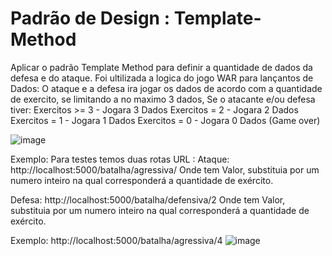 # Padrão de Design : Template-Method
 Aplicar o padrão Template Method para definir a quantidade de dados da defesa e do ataque.
 Foi ultilizada a logica do jogo WAR para lançantos de Dados:
 O ataque e a defesa ira jogar os dados de acordo com a quantidade de exercito, se limitando a no maximo 3 dados,
 Se o atacante e/ou defesa tiver: 
                Exercitos >= 3   - Jogara 3 Dados
                Exercitos =  2   - Jogara 2 Dados
                Exercitos =  1   - Jogara 1 Dados
                Exercitos =  0   - Jogara 0 Dados (Game over)
                
![image](https://github.com/RayssaOliveiraa/Padr-o-de-Design-Template-Method/assets/87939812/99631eed-cdcb-4096-813f-d9da374dc759)


 Exemplo: Para testes temos duas rotas URL : 
  Ataque: http://localhost:5000/batalha/agressiva/<valor>
  Onde tem Valor, substituia por um numero inteiro na qual corresponderá a quantidade  de exército.

  Defesa: http://localhost:5000/batalha/defensiva/2
  Onde tem Valor, substituia por um numero inteiro na qual corresponderá a quantidade  de exército.

  Exemplo: http://localhost:5000/batalha/agressiva/4
  ![image](https://github.com/RayssaOliveiraa/Padr-o-de-Design-Template-Method/assets/87939812/e7813f14-8eb4-4cc9-a865-403e1aafd223)

                
 
